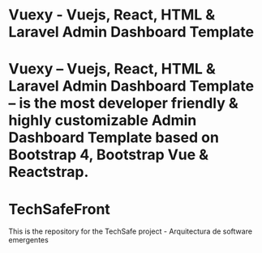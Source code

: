 # Vuexy - Vuejs, React, HTML & Laravel Admin Dashboard Template

**Vuexy – Vuejs, React, HTML & Laravel Admin Dashboard Template** – is the most developer friendly & highly customizable Admin Dashboard Template based on Bootstrap 4, Bootstrap Vue & Reactstrap.
=======
# TechSafeFront
This is the repository for the TechSafe project - Arquitectura de software emergentes
